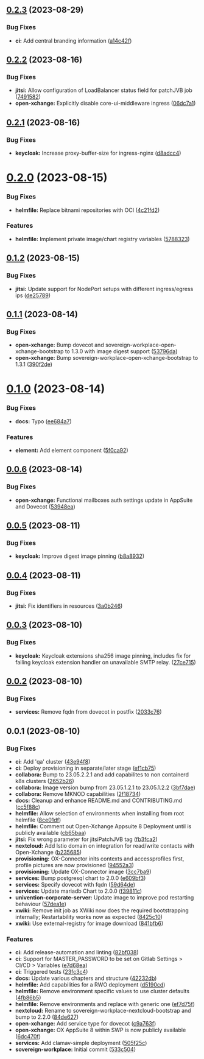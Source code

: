 ## [0.2.3](https://gitlab.souvap-univention.de/souvap/devops/sovereign-workplace/compare/v0.2.2...v0.2.3) (2023-08-29)


### Bug Fixes

* **ci:** Add central branding information ([a14c42f](https://gitlab.souvap-univention.de/souvap/devops/sovereign-workplace/commit/a14c42f6ed2e3d8e12af5d04cae1a4bb1336fb3d))

## [0.2.2](https://gitlab.souvap-univention.de/souvap/devops/sovereign-workplace/compare/v0.2.1...v0.2.2) (2023-08-16)


### Bug Fixes

* **jitsi:** Allow configuration of LoadBalancer status field for patchJVB job ([7491582](https://gitlab.souvap-univention.de/souvap/devops/sovereign-workplace/commit/7491582c28c21e83a0bc6349fb68045472146aad))
* **open-xchange:** Explicitly disable core-ui-middleware ingress ([06dc7a1](https://gitlab.souvap-univention.de/souvap/devops/sovereign-workplace/commit/06dc7a115d36841f1109f9e75aac844d934c2f4c))

## [0.2.1](https://gitlab.souvap-univention.de/souvap/devops/sovereign-workplace/compare/v0.2.0...v0.2.1) (2023-08-16)


### Bug Fixes

* **keycloak:** Increase proxy-buffer-size for ingress-nginx ([d8adcc4](https://gitlab.souvap-univention.de/souvap/devops/sovereign-workplace/commit/d8adcc463adc8bec5a793a97977dddd89d7363cc))

# [0.2.0](https://gitlab.souvap-univention.de/souvap/devops/sovereign-workplace/compare/v0.1.2...v0.2.0) (2023-08-15)


### Bug Fixes

* **helmfile:** Replace bitnami repositories with OCI ([4c21fd2](https://gitlab.souvap-univention.de/souvap/devops/sovereign-workplace/commit/4c21fd228654520bb71d56dc1bda96332334002b))


### Features

* **helmfile:** Implement private image/chart registry variables ([5788323](https://gitlab.souvap-univention.de/souvap/devops/sovereign-workplace/commit/57883236219811d2a5fc422649b4f9b042a0ac22))

## [0.1.2](https://gitlab.souvap-univention.de/souvap/devops/sovereign-workplace/compare/v0.1.1...v0.1.2) (2023-08-15)


### Bug Fixes

* **jitsi:** Update support for NodePort setups with different ingress/egress ips ([de25789](https://gitlab.souvap-univention.de/souvap/devops/sovereign-workplace/commit/de257893d4ff2b3e8ea1d6988c6bdde5ed1eae9a))

## [0.1.1](https://gitlab.souvap-univention.de/souvap/devops/sovereign-workplace/compare/v0.1.0...v0.1.1) (2023-08-14)


### Bug Fixes

* **open-xchange:** Bump dovecot and sovereign-workplace-open-xchange-bootstrap to 1.3.0 with image digest support ([53796da](https://gitlab.souvap-univention.de/souvap/devops/sovereign-workplace/commit/53796dae660463207a460b387b6f3dd23ce20cd0))
* **open-xchange:** Bump sovereign-workplace-open-xchange-bootstrap to 1.3.1 ([390f2de](https://gitlab.souvap-univention.de/souvap/devops/sovereign-workplace/commit/390f2dee5226b83855a6cca8bf1c0d0f5647ee34))

# [0.1.0](https://gitlab.souvap-univention.de/souvap/devops/sovereign-workplace/compare/v0.0.6...v0.1.0) (2023-08-14)


### Bug Fixes

* **docs:** Typo ([ee684a7](https://gitlab.souvap-univention.de/souvap/devops/sovereign-workplace/commit/ee684a78910ce721ea834e9ec2f4222ed37572c6))


### Features

* **element:** Add element component ([5f0ca92](https://gitlab.souvap-univention.de/souvap/devops/sovereign-workplace/commit/5f0ca92a058e51a27aa56e35ebcf2048bad88671))

## [0.0.6](https://gitlab.souvap-univention.de/souvap/devops/sovereign-workplace/compare/v0.0.5...v0.0.6) (2023-08-14)


### Bug Fixes

* **open-xchange:** Functional mailboxes auth settings update in AppSuite and Dovecot ([53948ea](https://gitlab.souvap-univention.de/souvap/devops/sovereign-workplace/commit/53948eae7648cc9785d2b8a813fc7e40b36aa3aa))

## [0.0.5](https://gitlab.souvap-univention.de/souvap/devops/sovereign-workplace/compare/v0.0.4...v0.0.5) (2023-08-11)


### Bug Fixes

* **keycloak:** Improve digest image pinning ([b8a8932](https://gitlab.souvap-univention.de/souvap/devops/sovereign-workplace/commit/b8a8932221ae4d6632c7d1f4a85f46fea01a92e7))

## [0.0.4](https://gitlab.souvap-univention.de/souvap/devops/sovereign-workplace/compare/v0.0.3...v0.0.4) (2023-08-11)


### Bug Fixes

* **jitsi:** Fix identifiers in resources ([3a0b246](https://gitlab.souvap-univention.de/souvap/devops/sovereign-workplace/commit/3a0b246f83dc6a3ff19973959b3cf3c243c39025))

## [0.0.3](https://gitlab.souvap-univention.de/souvap/devops/sovereign-workplace/compare/v0.0.2...v0.0.3) (2023-08-10)


### Bug Fixes

* **keycloak:** Keycloak extensions sha256 image pinning, includes fix for failing keycloak extension handler on unavailable SMTP relay. ([27ce715](https://gitlab.souvap-univention.de/souvap/devops/sovereign-workplace/commit/27ce71554d5f495731d90632a56e134762b95a25))

## [0.0.2](https://gitlab.souvap-univention.de/souvap/devops/sovereign-workplace/compare/v0.0.1...v0.0.2) (2023-08-10)


### Bug Fixes

* **services:** Remove fqdn from dovecot in postfix ([2033c76](https://gitlab.souvap-univention.de/souvap/devops/sovereign-workplace/commit/2033c76d81e39c625112b312934668d3b3eb43fe))

## 0.0.1 (2023-08-10)


### Bug Fixes

* **ci:** Add 'qa' cluster ([43e94f8](https://gitlab.souvap-univention.de/souvap/devops/sovereign-workplace/commit/43e94f8018e8fa9a98c57c9dc53709c25c643af3))
* **ci:** Deploy provisioning in separate/later stage ([ef1cb75](https://gitlab.souvap-univention.de/souvap/devops/sovereign-workplace/commit/ef1cb75d45c323bc7ef43fed1a8c42aa17cdf088))
* **collabora:** Bump to 23.05.2.2.1 and add capabilites to non containerd k8s clusters ([2652b26](https://gitlab.souvap-univention.de/souvap/devops/sovereign-workplace/commit/2652b2645d93106b9d6a3e50e35c9e2bd07bee12))
* **collabora:** Image version bump from 23.05.1.2.1 to 23.05.1.2.2 ([3bf7dae](https://gitlab.souvap-univention.de/souvap/devops/sovereign-workplace/commit/3bf7daeeaa9a7aafe16e649dd1df0c2a537acb4a))
* **collabora:** Remove MKNOD capabilities ([2f18734](https://gitlab.souvap-univention.de/souvap/devops/sovereign-workplace/commit/2f1873454c97b3e28670aca0996cdca1940515bb))
* **docs:** Cleanup and enhance README.md and CONTRIBUTING.md ([cc5f88c](https://gitlab.souvap-univention.de/souvap/devops/sovereign-workplace/commit/cc5f88cbafd9147c21f4bca67f7df01c2a4c28f2))
* **helmfile:** Allow selection of environments when installing from root helmfile ([8ce01df](https://gitlab.souvap-univention.de/souvap/devops/sovereign-workplace/commit/8ce01df681a5a3347e5b8e2277fc3acaf043b21e))
* **helmfile:** Comment out Open-Xchange Appsuite 8 Deployment until is publicly available ([cb65baa](https://gitlab.souvap-univention.de/souvap/devops/sovereign-workplace/commit/cb65baa8afc305c8faf3484704f578e1c62f8033))
* **jitsi:** Fix wrong parameter for jitsiPatchJVB tag ([fb3fca2](https://gitlab.souvap-univention.de/souvap/devops/sovereign-workplace/commit/fb3fca2e7ee8dbb22a0622f86953fcfdb9934864))
* **nextcloud:** Add Istio domain on integration for read/write contacts with Open-Xchange ([b235685](https://gitlab.souvap-univention.de/souvap/devops/sovereign-workplace/commit/b2356855d5b481359a2b29e43517bbc1f9025b5c))
* **provisioning:** OX-Connector inits contexts and accessprofiles first, profile pictures are now provisioned ([94552a3](https://gitlab.souvap-univention.de/souvap/devops/sovereign-workplace/commit/94552a361456b6688070cb01f80fa8a91ef086fb))
* **provisioning:** Update OX-Connector image ([3cc7ba9](https://gitlab.souvap-univention.de/souvap/devops/sovereign-workplace/commit/3cc7ba911502d69e780a274e93dd9ef693fe6049))
* **services:** Bump postgresql chart to 2.0.0 ([e609bf3](https://gitlab.souvap-univention.de/souvap/devops/sovereign-workplace/commit/e609bf36fc1bdb4f9b8c2b9318baf0477a20ebf9))
* **services:** Specify dovecot with fqdn ([59d64de](https://gitlab.souvap-univention.de/souvap/devops/sovereign-workplace/commit/59d64de44e545904198b77528687382ddd511fc8))
* **services:** Update mariadb Chart to 2.0.0 ([f39811c](https://gitlab.souvap-univention.de/souvap/devops/sovereign-workplace/commit/f39811ce44c0a6cbebb48d91c3d5f6724f8cf3e6))
* **univention-corporate-server:** Update image to improve pod restarting behaviour ([57dea1e](https://gitlab.souvap-univention.de/souvap/devops/sovereign-workplace/commit/57dea1e1ddc7af7298a2b90a7b999f0a80cd0858))
* **xwiki:** Remove init job as XWiki now does the required bootstrapping internally; Restartability works now as expected ([8425c10](https://gitlab.souvap-univention.de/souvap/devops/sovereign-workplace/commit/8425c10b1893c812060298d15471371bfa2c1151))
* **xwiki:** Use external-registry for image download ([841bfb6](https://gitlab.souvap-univention.de/souvap/devops/sovereign-workplace/commit/841bfb62fe067d2ec73c198c46bd9a97538e20f5))


### Features

* **ci:** Add release-automation and linting ([82bf038](https://gitlab.souvap-univention.de/souvap/devops/sovereign-workplace/commit/82bf0387e0057f2ef64d392341fe8c34490310e4))
* **ci:** Support for MASTER_PASSWORD to be set on Gitlab Settings > CI/CD > Variables ([e7d68ea](https://gitlab.souvap-univention.de/souvap/devops/sovereign-workplace/commit/e7d68ea78e5e9f393f92d12acbf67ebe5176ccad))
* **ci:** Triggered tests ([23fc3c4](https://gitlab.souvap-univention.de/souvap/devops/sovereign-workplace/commit/23fc3c4a1b77fbfa0202a283e74d14d6f8dbaec7))
* **docs:** Update various chapters and structure ([42232db](https://gitlab.souvap-univention.de/souvap/devops/sovereign-workplace/commit/42232db5dbc0056e3169115546afd288e4a1d796))
* **helmfile:** Add capabilities for a RWO deployment ([d5190cd](https://gitlab.souvap-univention.de/souvap/devops/sovereign-workplace/commit/d5190cd40ceb8b16252c7bd57ca7e43359634320))
* **helmfile:** Remove environment specific values to use cluster defaults ([4fb86b5](https://gitlab.souvap-univention.de/souvap/devops/sovereign-workplace/commit/4fb86b5addd92f04b3315c0c722b69e6f7e7182b))
* **helmfile:** Remove environments and replace with generic one ([ef7d75f](https://gitlab.souvap-univention.de/souvap/devops/sovereign-workplace/commit/ef7d75ff1f9ac7f2ce02fced3db1549639fbd0fd))
* **nextcloud:** Rename to sovereign-workplace-nextcloud-bootstrap and bump to 2.2.0 ([84de627](https://gitlab.souvap-univention.de/souvap/devops/sovereign-workplace/commit/84de627e209dfd38390ec5a2ff126c75b5e71cc6))
* **open-xchange:** Add service type for dovecot ([c9a763f](https://gitlab.souvap-univention.de/souvap/devops/sovereign-workplace/commit/c9a763f368f6b23a7760f90b2b4ab79245bf27ea))
* **open-xchange:** OX AppSuite 8 within SWP is now publicly available ([6dc470f](https://gitlab.souvap-univention.de/souvap/devops/sovereign-workplace/commit/6dc470fd67edbb9711e406acb067569ca357b989))
* **services:** Add clamav-simple deployment ([505f25c](https://gitlab.souvap-univention.de/souvap/devops/sovereign-workplace/commit/505f25c5493ebb9e0181233ed5b7d8018e3a315d))
* **sovereign-workplace:** Initial commit ([533c504](https://gitlab.souvap-univention.de/souvap/devops/sovereign-workplace/commit/533c5040faebd91f4012b604d0f4779ea1510424))
